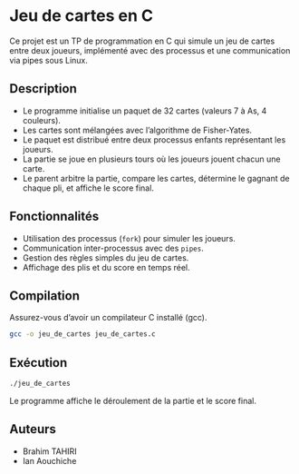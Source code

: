 # Jeu de cartes en C

Ce projet est un TP de programmation en C qui simule un jeu de cartes entre deux joueurs, implémenté avec des processus et une communication via pipes sous Linux.

## Description

* Le programme initialise un paquet de 32 cartes (valeurs 7 à As, 4 couleurs).
* Les cartes sont mélangées avec l’algorithme de Fisher-Yates.
* Le paquet est distribué entre deux processus enfants représentant les joueurs.
* La partie se joue en plusieurs tours où les joueurs jouent chacun une carte.
* Le parent arbitre la partie, compare les cartes, détermine le gagnant de chaque pli, et affiche le score final.

## Fonctionnalités

* Utilisation des processus (`fork`) pour simuler les joueurs.
* Communication inter-processus avec des `pipes`.
* Gestion des règles simples du jeu de cartes.
* Affichage des plis et du score en temps réel.

## Compilation

Assurez-vous d’avoir un compilateur C installé (gcc).

```bash
gcc -o jeu_de_cartes jeu_de_cartes.c
```

## Exécution

```bash
./jeu_de_cartes
```

Le programme affiche le déroulement de la partie et le score final.

## Auteurs

* Brahim TAHIRI
* Ian Aouchiche
